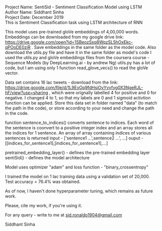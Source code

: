 Project Name: SentiSid - Sentiment Classification Model using LSTM <br>
Author Name: Siddhant Sinha <br>
Project Date: December 2019 <br>
This is Sentiment Classification task using LSTM architecture of RNN <br>

This model uses pre-trained gloVe embeddings of 4,00,000 words. Embeddings can be downloaded from my google drive link: https://drive.google.com/open?id=1SBeozSxq8WqzSL5hOxEkc-qPOoDE0ziR . Save embeddings in the same folder as the model code.
Also download the utils.py file and have it in the same folder as model's code 
I used the utils.py and gloVe embeddings files from the coursera course - Sequence Models (by DeepLearning.ai - by andrew Ng)
utils.py has a lot of code, but I am using only 1 function read_glove_vecs() to read the gloVe vector.

Data set contains 16 lac tweets - download from the link: https://drive.google.com/file/d/1L9EvOp9fdHsiOvYvyfvg0X3NgeRJL-hF/view?usp=sharing , which were orignally labelled 4 for positive and 0 for negative.
I changed 4 to 1, so that my labels are 0 and 1 sigmoid activtion function can be applied.
Store this data set in folder named "data" (to match the path in the code), or store according to your need and change the path in the code.

function sentence_to_indices() converts sentence to indices. Each word of the sentence is coonvert to a positive integer index and an array stores all the indices for 1 sentence. An array of array containing indices of various sentences is returned
input - ['sentence1 ...',sentence2 ...', ...]
ouput - [[indices_for_sentence1],[indices_for_sentence1],...]

pretrained_embedding_layer() - defines the pre-trained embedding layer
sentiSid() - defines the model architecture

Model uses optimizer "adam" and loss function - "binary_crossentropy"

I trained the model on 1 lac training data using a validation set of 20,000. 
Test accuracy = 76.4% was obtained.

As of now, I haven't done hyperparameter tuning, which remains as future work.

Please, cite my work, if you're using it.

For any query - write to me at sid.ronaldo1904@gmail.com

Siddhant Sinha
